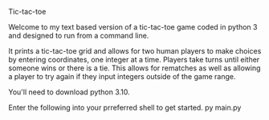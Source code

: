 Tic-tac-toe

Welcome to my text based version of a tic-tac-toe game coded in python 3 and designed to run from a command line.

It prints a tic-tac-toe grid and allows for two human players to make choices by entering coordinates, one integer at a time.
Players take turns until either someone wins or there is a tie.
This allows for rematches as well as allowing a player to try again if they input integers outside of the game range.


You'll need to download python 3.10.

Enter the following into your prreferred shell to get started.
py main.py
